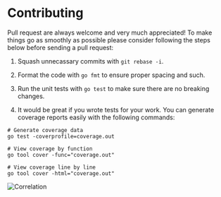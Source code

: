 # Contributing

Pull request are always welcome and very much appreciated! To make things go as smoothly as possible please consider following the steps below before sending a pull request:

1. Squash unnecassary commits with `git rebase -i`.

2. Format the code with `go fmt` to ensure proper spacing and such.

3. Run the unit tests with `go test` to make sure there are no breaking changes.

4. It would be great if you wrote tests for your work. You can generate coverage reports easily with the following commands:

```
# Generate coverage data
go test -coverprofile=coverage.out

# View coverage by function
go tool cover -func="coverage.out"

# View coverage line by line
go tool cover -html="coverage.out"
```

![Correlation](http://imgs.xkcd.com/comics/correlation.png)